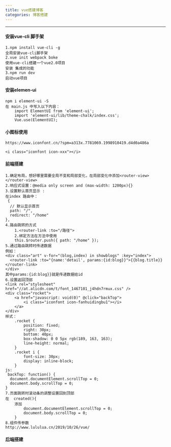 ```yaml
---
title: vue搭建博客 
categories: 博客搭建
---
```

---
<!--more-->
#### 安装vue-cli 脚手架
    1.npm install vue-cli -g
    全局安装vue-cli脚手架
    2.vue init webpack boke
    使用vue-cli搭建一个vue2.0项目
    安装 集成的功能
    3.npm run dev
    启动vue项目
#### 安装elemen-ui
    npm i element-ui -S
    在 main.js 中写入以下内容：
        import ElementUI from 'element-ui';
        import 'element-ui/lib/theme-chalk/index.css';
        Vue.use(ElementUI);
#### 小图标使用
    https://www.iconfont.cn/?spm=a313x.7781069.1998910419.d4d0a486a

    <i class="iconfont icon-xxx"></i>
#### 前端搭建
    1.确定布局，想好哪里需要全局不变和局部变化，在局部变化中添加<router-view></router-view>
    2.响应式设置：@media only screen and (max-width: 1200px){}
    3.设置默认首页显示 : 
    在index 路由中：
     {
      // 默认显示首页
      path: "/",
      redirect: "/home"
    },
    4.路由跳转的方式
        1.<router-link :to="/路径">
        2.绑定方法在方法中使用
        this.$router.push({ path: "/home" });
    5.通过路由跳转时传递数据
    例如：
    <div class="art" v-for="(blog,index) in showblogs" :key="index">
      <router-link :to="{name:'detail', params:{id:blog}}">{{blog.title}}</router-link>
    </div>
    其中params:{id:blog}}就是传递数据给id
    6.设置返回顶部
    <link rel="stylesheet" href="//at.alicdn.com/t/font_1467101_j4hdn7rmux.css" />
    <div class="rocket">
        <a href="javascript: void(0)" @click="backTop">
            <i class="iconfont icon-fanhuidingbu1"></i>
        </a>
    </div>
    样式：
        .rocket {
            position: fixed;
            right: 30px;
            bottom: 40px;
            box-shadow: 0 0 5px rgb(189, 163, 163);
            line-height: normal;
        }
        .rocket i {
            font-size: 30px;
            display: inline-block;
        }
    js:
     backTop: function() {
      document.documentElement.scrollTop = 0;
      document.body.scrollTop = 0;
    }
    7.页面跳转时滚动条的调整设置回到顶部
    在  created(){
        添加
            document.documentElement.scrollTop = 0;
            document.body.scrollTop = 0;
        }
    8.组件传参数
    http://www.lululua.cn/2019/10/26/vue/

#### 后端搭建